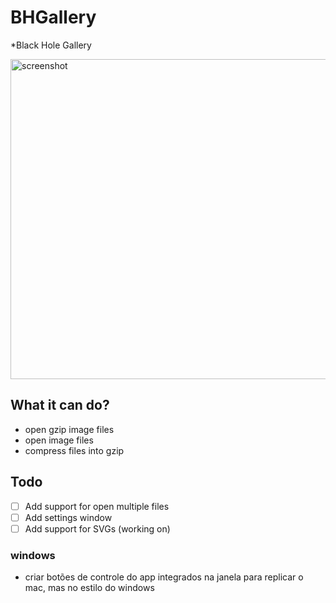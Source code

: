 # BHGallery
*Black Hole Gallery

<img width="512" alt="screenshot" src="https://github.com/user-attachments/assets/2d495093-64d0-4e6f-9b03-3f3d1ae0b0aa" />

## What it can do?

- open gzip image files
- open image files
- compress files into gzip

## Todo

- [ ] Add support for open multiple files
- [ ] Add settings window
- [ ] Add support for SVGs (working on)

### windows

- criar botões de controle do app integrados na janela para replicar o mac, mas no estilo do windows
